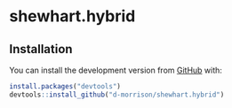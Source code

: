 # shewhart.hybrid

## Installation

You can install the development version from
[GitHub](https://github.com/) with:

``` r
install.packages("devtools")
devtools::install_github("d-morrison/shewhart.hybrid")
```
